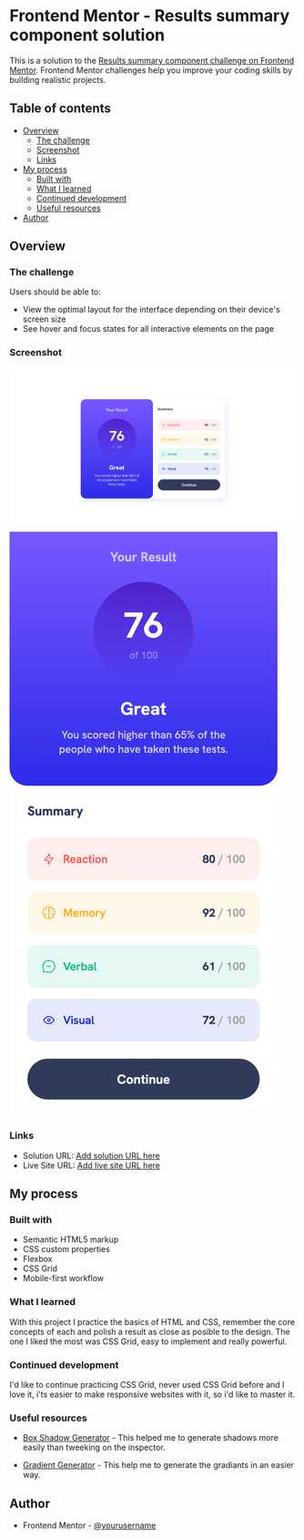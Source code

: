 # Frontend Mentor - Results summary component solution

This is a solution to the [Results summary component challenge on Frontend Mentor](https://www.frontendmentor.io/challenges/results-summary-component-CE_K6s0maV). Frontend Mentor challenges help you improve your coding skills by building realistic projects. 

## Table of contents

- [Overview](#overview)
  - [The challenge](#the-challenge)
  - [Screenshot](#screenshot)
  - [Links](#links)
- [My process](#my-process)
  - [Built with](#built-with)
  - [What I learned](#what-i-learned)
  - [Continued development](#continued-development)
  - [Useful resources](#useful-resources)
- [Author](#author)

## Overview

### The challenge

Users should be able to:

- View the optimal layout for the interface depending on their device's screen size
- See hover and focus states for all interactive elements on the page

### Screenshot

![](./results/screenshot_desktop.png)
![](./results/screenshot_mobile.png)

### Links

- Solution URL: [Add solution URL here](https://your-solution-url.com)
- Live Site URL: [Add live site URL here](https://your-live-site-url.com)

## My process

### Built with

- Semantic HTML5 markup
- CSS custom properties
- Flexbox
- CSS Grid
- Mobile-first workflow

### What I learned

With this project I practice the basics of HTML and CSS, remember the core concepts of each and polish a result as close as posible to the design. The one I liked the most was CSS Grid, easy to implement and really powerful.

### Continued development

I'd like to continue practicing CSS Grid, never used CSS Grid before and I love it, i'ts easier to make responsive websites with it, so i'd like to master it.

### Useful resources

- [Box Shadow Generator](https://cssgenerator.org/box-shadow-css-generator.html) - This helped me to generate shadows more easily than tweeking on the inspector.

- [Gradient Generator](https://cssgradient.io/) - This help me to generate the gradiants in an easier way.

## Author

- Frontend Mentor - [@yourusername](https://www.frontendmentor.io/profile/yourusername)
